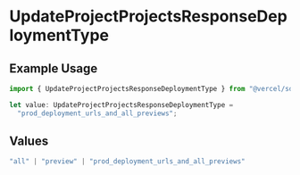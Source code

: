 # UpdateProjectProjectsResponseDeploymentType

## Example Usage

```typescript
import { UpdateProjectProjectsResponseDeploymentType } from "@vercel/sdk/models/operations";

let value: UpdateProjectProjectsResponseDeploymentType =
  "prod_deployment_urls_and_all_previews";
```

## Values

```typescript
"all" | "preview" | "prod_deployment_urls_and_all_previews"
```